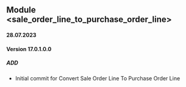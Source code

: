 ## Module <sale_order_line_to_purchase_order_line>

#### 28.07.2023
#### Version 17.0.1.0.0
##### ADD
- Initial commit for Convert Sale Order Line To Purchase Order Line
